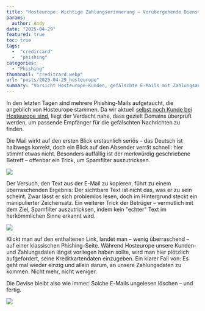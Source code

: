 ```yaml
---
title: "Hosteurope: Wichtige Zahlungserinnerung – Vorübergehende Dienstunterbrechung"
params:
  author: Andy
date: "2025-04-29"
featured: true
toc: true
tags:
  -  "credircard"
  -  "phishing"
categories:
  - "Phishing"
thumbnail: "creditcard.webp"
url: "posts/2025-04-29_hosteurope"
summary: "Vorsicht Hosteurope-Kunden, gefälschte E-Mails mit Zahlungsaufforderung im Umlauf"
---
```


In den letzten Tagen sind mehrere Phishing-Mails aufgetaucht, die angeblich von Hosteurope stammen. Da wir aktuell [selbst noch Kunde bei Hosteurope sind](https://andydunkel.net/2025/03/24/hosteurope-migriert-e-mail-konten-zu-microsoft-outlook-und-webhosting-zu-cpanel/), liegt der Verdacht nahe, dass gezielt Domains überprüft werden, um passende Empfänger für die gefälschten Nachrichten zu finden.

Die Mail wirkt auf den ersten Blick erstaunlich seriös – das Deutsch ist halbwegs korrekt, doch ein Blick auf den Absender verrät schnell: hier stimmt etwas nicht. Besonders auffällig ist der merkwürdig geschriebene Betreff – offenbar ein Trick, um Spamfilter auszutricksen.

![](/posts/2025-04-29_hosteurope/mail.webp)

Der Versuch, den Text aus der E-Mail zu kopieren, führt zu einem überraschenden Ergebnis: Der sichtbare Text ist nicht das, was er zu sein scheint. Zwar lässt er sich problemlos lesen, doch im Hintergrund steckt ein manipulierter Zeichensatz. Ein weiterer Trick der Betrüger – vermutlich mit dem Ziel, Spamfilter auszutricksen, indem kein "echter" Text im herkömmlichen Sinne erkannt wird.

![](/posts/2025-04-29_hosteurope/mail_foo.png)

Klickt man auf den enthaltenen Link, landet man – wenig überraschend – auf einer klassischen Phishing-Seite. Während Hosteurope unsere Kunden- und Zahlungsdaten längst vorliegen haben sollte, wird man hier plötzlich aufgefordert, seine Kreditkartendaten einzugeben. Ein klarer Fall von: Es geht mal wieder einzig und allein darum, an unsere Zahlungsdaten zu kommen. Nicht mehr, nicht weniger.

Die Devise bleibt also wie immer: Solche E-Mails ungelesen löschen – und fertig.

![](/posts/2025-04-29_hosteurope/phishing.webp)